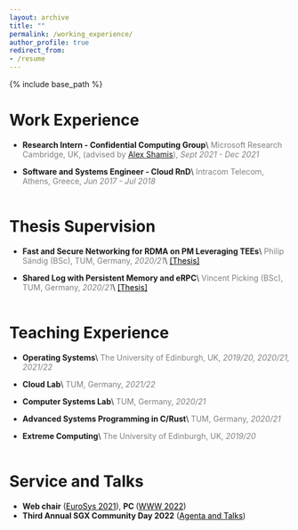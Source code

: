 ```yaml
---
layout: archive
title: ""
permalink: /working_experience/
author_profile: true
redirect_from:
- /resume
---
```


{% include base_path %}


Work Experience
======
- <strong>Research Intern - Confidential Computing Group</strong>\\
    <span style="color:gray">Microsoft Research Cambridge, UK, (advised by [Alex Shamis](https://ashamis.github.io/)), *Sept 2021 - Dec 2021*</span>

- <strong>Software and Systems Engineer - Cloud RnD</strong>\\
    <span style="color:gray">Intracom Telecom, Athens, Greece, *Jun 2017 - Jul 2018*</span>
<br/><br/>



Thesis Supervision
======
- <strong>Fast and Secure Networking for RDMA on PM Leveraging TEEs</strong>\\
    <span style="color:gray">Philip Sändig (BSc), TUM, Germany, *2020/21*</span>\\
    [<span style="color:black">[Thesis]</span>](https://dse.in.tum.de/wp-content/uploads/2022/01/BT_SaendigPhilip.pdf)

- <strong>Shared Log with Persistent Memory and eRPC</strong>\\
    <span style="color:gray">Vincent Picking (BSc), TUM, Germany, *2020/21*</span>\\
    [<span style="color:black">[Thesis]</span>](https://dse.in.tum.de/wp-content/uploads/2022/01/BA_Vincent-Picking.pdf)
<br/><br/>


Teaching Experience
======
- <strong>Operating Systems</strong>\\
    <span style="color:gray">The University of Edinburgh, UK, *2019/20, 2020/21, 2021/22*</span>

- <strong>Cloud Lab</strong>\\
    <span style="color:gray">TUM, Germany, *2021/22*</span>

- <strong>Computer Systems Lab</strong>\\
    <span style="color:gray">TUM, Germany, *2020/21*</span>

- <strong>Advanced Systems Programming in C/Rust</strong>\\
    <span style="color:gray">TUM, Germany, *2020/21*</span>

- <strong>Extreme Computing</strong>\\
    <span style="color:gray">The University of Edinburgh, UK, *2019/20*</span>
<br/><br/>

Service and Talks
======
- <strong>Web chair</strong> ([<span style="color:black">EuroSys 2021</span>](https://2021.eurosys.org/)), <strong>PC       </strong> ([<span style="color:black">WWW 2022</span>](https://www2022.thewebconf.org/))
- <strong>Third Annual SGX Community Day 2022</strong> ([<span style="color:black">Agenta and Talks</span>](https://community.intel.com/t5/Blogs/Tech-Innovation/Data-Center/Third-SGX-Community-Day/post/1393177#.YquzBaYuyqI.linkedin))
<br/><br/>
